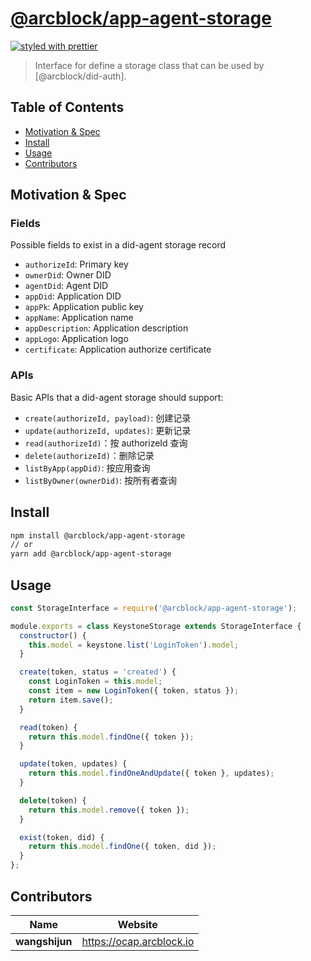 # [**@arcblock/app-agent-storage**](https://github.com/arcblock/forge-js)

[![styled with prettier](https://img.shields.io/badge/styled_with-prettier-ff69b4.svg)](https://github.com/prettier/prettier)

> Interface for define a storage class that can be used by [@arcblock/did-auth].

## Table of Contents

- [Motivation & Spec](#motivation--spec)
- [Install](#install)
- [Usage](#usage)
- [Contributors](#contributors)

## Motivation & Spec

### Fields

Possible fields to exist in a did-agent storage record

- `authorizeId`: Primary key
- `ownerDid`: Owner DID
- `agentDid`: Agent DID
- `appDid`: Application DID
- `appPk`: Application public key
- `appName`: Application name
- `appDescription`: Application description
- `appLogo`: Application logo
- `certificate`: Application authorize certificate

### APIs

Basic APIs that a did-agent storage should support:

- `create(authorizeId, payload)`: 创建记录
- `update(authorizeId, updates)`: 更新记录
- `read(authorizeId)`：按 authorizeId 查询
- `delete(authorizeId)`：删除记录
- `listByApp(appDid)`: 按应用查询
- `listByOwner(ownerDid)`: 按所有者查询

## Install

```sh
npm install @arcblock/app-agent-storage
// or
yarn add @arcblock/app-agent-storage
```

## Usage

```js
const StorageInterface = require('@arcblock/app-agent-storage');

module.exports = class KeystoneStorage extends StorageInterface {
  constructor() {
    this.model = keystone.list('LoginToken').model;
  }

  create(token, status = 'created') {
    const LoginToken = this.model;
    const item = new LoginToken({ token, status });
    return item.save();
  }

  read(token) {
    return this.model.findOne({ token });
  }

  update(token, updates) {
    return this.model.findOneAndUpdate({ token }, updates);
  }

  delete(token) {
    return this.model.remove({ token });
  }

  exist(token, did) {
    return this.model.findOne({ token, did });
  }
};
```

## Contributors

| Name           | Website                    |
| -------------- | -------------------------- |
| **wangshijun** | <https://ocap.arcblock.io> |
